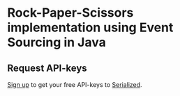 # Rock-Paper-Scissors implementation using Event Sourcing in Java


## Request API-keys

[Sign up](https://serialized.io/) to get your free API-keys to [Serialized](https://serialized.io).


